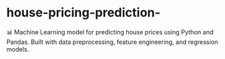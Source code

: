 # house-pricing-prediction-
📊 Machine Learning model for predicting house prices using Python and Pandas. Built with data preprocessing, feature engineering, and regression models.
